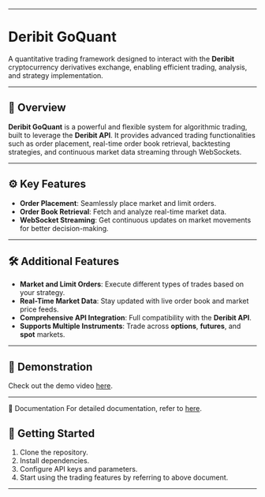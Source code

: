 
---

# **Deribit GoQuant**
A quantitative trading framework designed to interact with the **Deribit** cryptocurrency derivatives exchange, enabling efficient trading, analysis, and strategy implementation.

---

## 📖 **Overview**
**Deribit GoQuant** is a powerful and flexible system for algorithmic trading, built to leverage the **Deribit API**. It provides advanced trading functionalities such as order placement, real-time order book retrieval, backtesting strategies, and continuous market data streaming through WebSockets.

---

## ⚙️ **Key Features**
- **Order Placement**: Seamlessly place market and limit orders.
- **Order Book Retrieval**: Fetch and analyze real-time market data.
- **WebSocket Streaming**: Get continuous updates on market movements for better decision-making.

---

## 🛠️ **Additional Features**
- **Market and Limit Orders**: Execute different types of trades based on your strategy.
- **Real-Time Market Data**: Stay updated with live order book and market price feeds.
- **Comprehensive API Integration**: Full compatibility with the **Deribit API**.
- **Supports Multiple Instruments**: Trade across **options**, **futures**, and **spot** markets.

---

## 🎥 **Demonstration**
Check out the demo video [here](https://www.youtube.com/watch?v=O-848Zk1WhA).

---
📄 Documentation
For detailed documentation, refer to [here](https://drive.google.com/file/d/1BYzdvjjwf34TMNjxmtDqwj1U-tGzrJny/view).

## 🚀 **Getting Started**
1. Clone the repository.
2. Install dependencies.
3. Configure API keys and parameters.
4. Start using the trading features by referring to above document.

---


